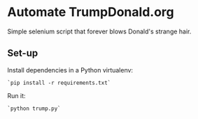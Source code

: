 # Automate TrumpDonald.org

Simple selenium script that forever blows Donald's strange hair.

## Set-up

Install dependencies in a Python virtualenv:

    `pip install -r requirements.txt`

Run it:

    `python trump.py`
